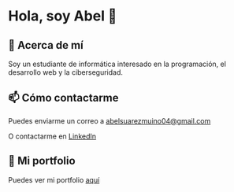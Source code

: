 # Hola, soy Abel 👋

## 🚀 Acerca de mí
Soy un estudiante de informática interesado en la programación, el desarrollo web y la ciberseguridad.

## 📫 Cómo contactarme
Puedes enviarme un correo a [abelsuarezmuino04@gmail.com](mailto:abelsuarezmuino04@gmail.com)

O contactarme en [LinkedIn](www.linkedin.com/in/abel-suárez-muíño-27451429b)

## 📄 Mi portfolio
Puedes ver mi portfolio [aquí](https://abelsuarezmuino.es)
